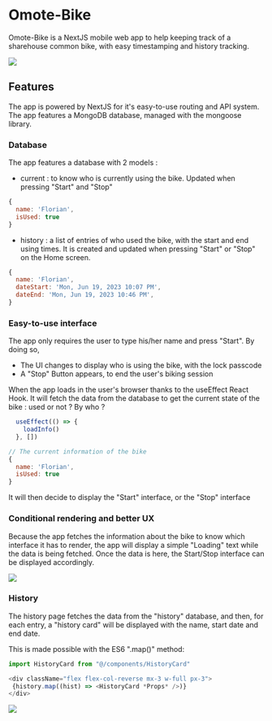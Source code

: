 # Omote-Bike

Omote-Bike is a NextJS mobile web app to help keeping track of a sharehouse common bike, with easy timestamping and history tracking.

![](https://github.com/Fly0w/omote-bike/blob/main/Media/Omote%20Bike%20home.gif)


## Features
The app is powered by NextJS for it's easy-to-use routing and API system. The app features a MongoDB database, managed with the mongoose library.

### Database
The app features a database with 2 models :
- current : to know who is currently using the bike. Updated when pressing "Start" and "Stop"
```javascript
{
  name: 'Florian',
  isUsed: true
}
```

- history : a list of entries of who used the bike, with the start and end using times. It is created and updated when pressing "Start" or "Stop" on the Home screen.
```javascript
{
  name: 'Florian',
  dateStart: 'Mon, Jun 19, 2023 10:07 PM',
  dateEnd: 'Mon, Jun 19, 2023 10:46 PM',
}
```

### Easy-to-use interface

The app only requires the user to type his/her name and press "Start". By doing so, 
- The UI changes to display who is using the bike, with the lock passcode
- A "Stop" Button appears, to end the user's biking session

When the app loads in the user's browser thanks to the useEffect React Hook. It will fetch the data from the database to get the current state of the bike : used or not ? By who ?

```javascript
  useEffect(() => {
    loadInfo()
  }, [])
```

```javascript
// The current information of the bike
{
  name: 'Florian',
  isUsed: true
}
```

It will then decide to display the "Start" interface, or the "Stop" interface

### Conditional rendering and better UX

Because the app fetches the information about the bike to know which interface it has to render, the app will display a simple "Loading" text while the data is being fetched.
Once the data is here, the Start/Stop interface can be displayed accordingly.

![](https://github.com/Fly0w/omote-bike/blob/main/Media/Omote%20Bike%20loading.gif)

### History

The history page fetches the data from the "history" database, and then, for each entry, a "history card" will be displayed with the name, start date and end date.

This is made possible with the ES6 ".map()" method:

```javascript
import HistoryCard from "@/components/HistoryCard"

<div className="flex flex-col-reverse mx-3 w-full px-3">
 {history.map((hist) => <HistoryCard *Props* />)}
</div>
```
![](https://github.com/Fly0w/omote-bike/blob/main/Media/Omote%20Bike%20history.gif)
